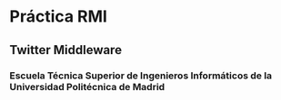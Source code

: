 # Práctica RMI

## Twitter Middleware

### Escuela Técnica Superior de Ingenieros Informáticos de la Universidad Politécnica de Madrid